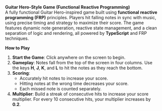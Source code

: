 **Guitar Hero-Style Game (Functional Reactive Programming)**  
A fully functional Guitar Hero-inspired game built using **functional reactive programming (FRP)** principles. Players hit falling notes in sync with music, using precise timing and strategy to maximize their score. The game features dynamic note generation, reactive state management, and a clean separation of logic and rendering, all powered by **TypeScript** and FRP techniques.


**How to Play**  
1. **Start the Game**: Click anywhere on the screen to begin.  
2. **Gameplay**: Notes fall from the top of the screen in four columns. Use the keys **H**, **J**, **K**, and **L** to hit the notes as they reach the bottom.  
3. **Scoring**:  
   - Accurately hit notes to increase your score.  
   - Hitting notes at the wrong time decreases your score.  
   - Each missed note is counted separately.  
4. **Multiplier**: Build a streak of consecutive hits to increase your score multiplier. For every 10 consecutive hits, your multiplier increases by **0.2**.  
